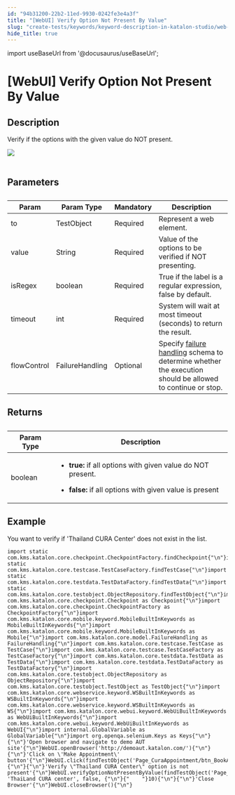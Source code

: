 ```yaml
---
id: "94b31200-22b2-11ed-9930-0242fe3e4a3f"
title: "[WebUI] Verify Option Not Present By Value"
slug: "create-tests/keywords/keyword-description-in-katalon-studio/web-ui-keywords/webui-verify-option-not-present-by-value"
hide_title: true
---
```

import useBaseUrl from '@docusaurus/useBaseUrl';


# <a id="id_0" class="anchor_top_offset"/><a id="ariaid-title1" class="anchor_top_offset"/>[WebUI] Verify Option Not Present By Value


## <a id="id_0__id_1" class="anchor_top_offset"/>Description

              
<p xmlns="http://www.w3.org/1999/xhtml" className="p">Verify if the options with the given value do NOT   present.</p> 
      
<p xmlns="http://www.w3.org/1999/xhtml" className="p">   <img className="image" src={useBaseUrl("https://github.com/katalon-studio/docs-images/raw/master/katalon-studio/docs/webui-verify-option-not-present-by-value/image2017-3-1-183A203A51.png")} /><br /><br /> </p> 
      

## <a id="id_0__id_2" class="anchor_top_offset"/>Parameters

              
<table xmlns="http://www.w3.org/1999/xhtml" className="table anchor_top_offset" id="id_0__7c2c7de8-9c01-4747-9af8-326407c25876"><caption /><thead className="thead"><tr className><th className="entry anchor_top_offset" id="id_0__7c2c7de8-9c01-4747-9af8-326407c25876__entry__1">Param</th><th className="entry anchor_top_offset" id="id_0__7c2c7de8-9c01-4747-9af8-326407c25876__entry__2">Param Type</th><th className="entry anchor_top_offset" id="id_0__7c2c7de8-9c01-4747-9af8-326407c25876__entry__3">Mandatory</th><th className="entry anchor_top_offset" id="id_0__7c2c7de8-9c01-4747-9af8-326407c25876__entry__4">Description</th></tr></thead><tbody className="tbody"><tr className><td className="entry" headers="id_0__7c2c7de8-9c01-4747-9af8-326407c25876__entry__1 id_0__7c2c7de8-9c01-4747-9af8-326407c25876__entry__2 id_0__7c2c7de8-9c01-4747-9af8-326407c25876__entry__3 id_0__7c2c7de8-9c01-4747-9af8-326407c25876__entry__4 ">to</td><td className="entry" headers="id_0__7c2c7de8-9c01-4747-9af8-326407c25876__entry__1 id_0__7c2c7de8-9c01-4747-9af8-326407c25876__entry__2 id_0__7c2c7de8-9c01-4747-9af8-326407c25876__entry__3 id_0__7c2c7de8-9c01-4747-9af8-326407c25876__entry__4 ">TestObject</td><td className="entry" headers="id_0__7c2c7de8-9c01-4747-9af8-326407c25876__entry__1 id_0__7c2c7de8-9c01-4747-9af8-326407c25876__entry__2 id_0__7c2c7de8-9c01-4747-9af8-326407c25876__entry__3 id_0__7c2c7de8-9c01-4747-9af8-326407c25876__entry__4 ">Required</td><td className="entry" headers="id_0__7c2c7de8-9c01-4747-9af8-326407c25876__entry__1 id_0__7c2c7de8-9c01-4747-9af8-326407c25876__entry__2 id_0__7c2c7de8-9c01-4747-9af8-326407c25876__entry__3 id_0__7c2c7de8-9c01-4747-9af8-326407c25876__entry__4 ">Represent a web element.</td></tr><tr className><td className="entry" headers="id_0__7c2c7de8-9c01-4747-9af8-326407c25876__entry__1 id_0__7c2c7de8-9c01-4747-9af8-326407c25876__entry__2 id_0__7c2c7de8-9c01-4747-9af8-326407c25876__entry__3 id_0__7c2c7de8-9c01-4747-9af8-326407c25876__entry__4 ">value</td><td className="entry" headers="id_0__7c2c7de8-9c01-4747-9af8-326407c25876__entry__1 id_0__7c2c7de8-9c01-4747-9af8-326407c25876__entry__2 id_0__7c2c7de8-9c01-4747-9af8-326407c25876__entry__3 id_0__7c2c7de8-9c01-4747-9af8-326407c25876__entry__4 ">String</td><td className="entry" headers="id_0__7c2c7de8-9c01-4747-9af8-326407c25876__entry__1 id_0__7c2c7de8-9c01-4747-9af8-326407c25876__entry__2 id_0__7c2c7de8-9c01-4747-9af8-326407c25876__entry__3 id_0__7c2c7de8-9c01-4747-9af8-326407c25876__entry__4 ">Required</td><td className="entry" headers="id_0__7c2c7de8-9c01-4747-9af8-326407c25876__entry__1 id_0__7c2c7de8-9c01-4747-9af8-326407c25876__entry__2 id_0__7c2c7de8-9c01-4747-9af8-326407c25876__entry__3 id_0__7c2c7de8-9c01-4747-9af8-326407c25876__entry__4 ">Value of the options to be verified if NOT presenting.</td></tr><tr className><td className="entry" headers="id_0__7c2c7de8-9c01-4747-9af8-326407c25876__entry__1 id_0__7c2c7de8-9c01-4747-9af8-326407c25876__entry__2 id_0__7c2c7de8-9c01-4747-9af8-326407c25876__entry__3 id_0__7c2c7de8-9c01-4747-9af8-326407c25876__entry__4 ">isRegex</td><td className="entry" headers="id_0__7c2c7de8-9c01-4747-9af8-326407c25876__entry__1 id_0__7c2c7de8-9c01-4747-9af8-326407c25876__entry__2 id_0__7c2c7de8-9c01-4747-9af8-326407c25876__entry__3 id_0__7c2c7de8-9c01-4747-9af8-326407c25876__entry__4 ">boolean</td><td className="entry" headers="id_0__7c2c7de8-9c01-4747-9af8-326407c25876__entry__1 id_0__7c2c7de8-9c01-4747-9af8-326407c25876__entry__2 id_0__7c2c7de8-9c01-4747-9af8-326407c25876__entry__3 id_0__7c2c7de8-9c01-4747-9af8-326407c25876__entry__4 ">Required</td><td className="entry" headers="id_0__7c2c7de8-9c01-4747-9af8-326407c25876__entry__1 id_0__7c2c7de8-9c01-4747-9af8-326407c25876__entry__2 id_0__7c2c7de8-9c01-4747-9af8-326407c25876__entry__3 id_0__7c2c7de8-9c01-4747-9af8-326407c25876__entry__4 ">True if the label is a regular expression, false by         default.</td></tr><tr className><td className="entry" headers="id_0__7c2c7de8-9c01-4747-9af8-326407c25876__entry__1 id_0__7c2c7de8-9c01-4747-9af8-326407c25876__entry__2 id_0__7c2c7de8-9c01-4747-9af8-326407c25876__entry__3 id_0__7c2c7de8-9c01-4747-9af8-326407c25876__entry__4 ">timeout</td><td className="entry" headers="id_0__7c2c7de8-9c01-4747-9af8-326407c25876__entry__1 id_0__7c2c7de8-9c01-4747-9af8-326407c25876__entry__2 id_0__7c2c7de8-9c01-4747-9af8-326407c25876__entry__3 id_0__7c2c7de8-9c01-4747-9af8-326407c25876__entry__4 ">int</td><td className="entry" headers="id_0__7c2c7de8-9c01-4747-9af8-326407c25876__entry__1 id_0__7c2c7de8-9c01-4747-9af8-326407c25876__entry__2 id_0__7c2c7de8-9c01-4747-9af8-326407c25876__entry__3 id_0__7c2c7de8-9c01-4747-9af8-326407c25876__entry__4 ">Required</td><td className="entry" headers="id_0__7c2c7de8-9c01-4747-9af8-326407c25876__entry__1 id_0__7c2c7de8-9c01-4747-9af8-326407c25876__entry__2 id_0__7c2c7de8-9c01-4747-9af8-326407c25876__entry__3 id_0__7c2c7de8-9c01-4747-9af8-326407c25876__entry__4 ">System will wait at most timeout (seconds) to return the         result.</td></tr><tr className><td className="entry" headers="id_0__7c2c7de8-9c01-4747-9af8-326407c25876__entry__1 id_0__7c2c7de8-9c01-4747-9af8-326407c25876__entry__2 id_0__7c2c7de8-9c01-4747-9af8-326407c25876__entry__3 id_0__7c2c7de8-9c01-4747-9af8-326407c25876__entry__4 ">flowControl</td><td className="entry" headers="id_0__7c2c7de8-9c01-4747-9af8-326407c25876__entry__1 id_0__7c2c7de8-9c01-4747-9af8-326407c25876__entry__2 id_0__7c2c7de8-9c01-4747-9af8-326407c25876__entry__3 id_0__7c2c7de8-9c01-4747-9af8-326407c25876__entry__4 ">FailureHandling</td><td className="entry" headers="id_0__7c2c7de8-9c01-4747-9af8-326407c25876__entry__1 id_0__7c2c7de8-9c01-4747-9af8-326407c25876__entry__2 id_0__7c2c7de8-9c01-4747-9af8-326407c25876__entry__3 id_0__7c2c7de8-9c01-4747-9af8-326407c25876__entry__4 ">Optional</td><td className="entry" headers="id_0__7c2c7de8-9c01-4747-9af8-326407c25876__entry__1 id_0__7c2c7de8-9c01-4747-9af8-326407c25876__entry__2 id_0__7c2c7de8-9c01-4747-9af8-326407c25876__entry__3 id_0__7c2c7de8-9c01-4747-9af8-326407c25876__entry__4 ">Specify <a className="xref" href="/docs/maintain/configure-failure-handling-settings-in-katalon-studio">failure handling</a> schema to         determine whether the execution should be allowed to continue or         stop.</td></tr></tbody></table> 
      

## <a id="id_0__id_3" class="anchor_top_offset"/>Returns

              
<table xmlns="http://www.w3.org/1999/xhtml" className="table anchor_top_offset" id="id_0__a662faba-a859-41a4-9241-eca0c04ddae5"><caption /><thead className="thead"><tr className><th className="entry anchor_top_offset" id="id_0__a662faba-a859-41a4-9241-eca0c04ddae5__entry__1">Param Type</th><th className="entry anchor_top_offset" id="id_0__a662faba-a859-41a4-9241-eca0c04ddae5__entry__2">Description</th></tr></thead><tbody className="tbody"><tr className><td className="entry" headers="id_0__a662faba-a859-41a4-9241-eca0c04ddae5__entry__1 id_0__a662faba-a859-41a4-9241-eca0c04ddae5__entry__2 ">boolean</td><td className="entry" headers="id_0__a662faba-a859-41a4-9241-eca0c04ddae5__entry__1 id_0__a662faba-a859-41a4-9241-eca0c04ddae5__entry__2 ">         <ul className="ul"><li className="li">             <p className="p">               <strong className="ph b">true: </strong>if all options with given value do               NOT present.</p>           </li><li className="li">             <p className="p">               <strong className="ph b">false:</strong> if all options with given value is               present</p>           </li></ul>       </td></tr></tbody></table> 
      

## <a id="id_0__id_4" class="anchor_top_offset"/>Example

              
<p xmlns="http://www.w3.org/1999/xhtml" className="p">You want to verify if 'Thailand CURA Center' does not   exist in the list.</p> 
              
<pre xmlns="http://www.w3.org/1999/xhtml" className="pre codeblock"><code>import static com.kms.katalon.core.checkpoint.CheckpointFactory.findCheckpoint{"\n"}import static com.kms.katalon.core.testcase.TestCaseFactory.findTestCase{"\n"}import static com.kms.katalon.core.testdata.TestDataFactory.findTestData{"\n"}import static com.kms.katalon.core.testobject.ObjectRepository.findTestObject{"\n"}import com.kms.katalon.core.checkpoint.Checkpoint as Checkpoint{"\n"}import com.kms.katalon.core.checkpoint.CheckpointFactory as CheckpointFactory{"\n"}import com.kms.katalon.core.mobile.keyword.MobileBuiltInKeywords as MobileBuiltInKeywords{"\n"}import com.kms.katalon.core.mobile.keyword.MobileBuiltInKeywords as Mobile{"\n"}import com.kms.katalon.core.model.FailureHandling as FailureHandling{"\n"}import com.kms.katalon.core.testcase.TestCase as TestCase{"\n"}import com.kms.katalon.core.testcase.TestCaseFactory as TestCaseFactory{"\n"}import com.kms.katalon.core.testdata.TestData as TestData{"\n"}import com.kms.katalon.core.testdata.TestDataFactory as TestDataFactory{"\n"}import com.kms.katalon.core.testobject.ObjectRepository as ObjectRepository{"\n"}import com.kms.katalon.core.testobject.TestObject as TestObject{"\n"}import com.kms.katalon.core.webservice.keyword.WSBuiltInKeywords as WSBuiltInKeywords{"\n"}import com.kms.katalon.core.webservice.keyword.WSBuiltInKeywords as WS{"\n"}import com.kms.katalon.core.webui.keyword.WebUiBuiltInKeywords as WebUiBuiltInKeywords{"\n"}import com.kms.katalon.core.webui.keyword.WebUiBuiltInKeywords as WebUI{"\n"}import internal.GlobalVariable as GlobalVariable{"\n"}import org.openqa.selenium.Keys as Keys{"\n"}{"\n"}'Open browser and navigate to demo AUT site'{"\n"}WebUI.openBrowser('http://demoaut.katalon.com/'){"\n"}{"\n"}'Click on \'Make Appointment\' button'{"\n"}WebUI.click(findTestObject('Page_CuraAppointment/btn_BookAppointment')){"\n"}{"\n"}'Verify \"Thailand CURA Center\" option is not present'{"\n"}WebUI.verifyOptionNotPresentByValue(findTestObject('Page_CuraAppointment/lst_Facility'), 'ThaiLand CURA center', false, {"\n"}{"    "}10){"\n"}{"\n"}'Close Browser'{"\n"}WebUI.closeBrowser(){"\n"}</code></pre> 
            
